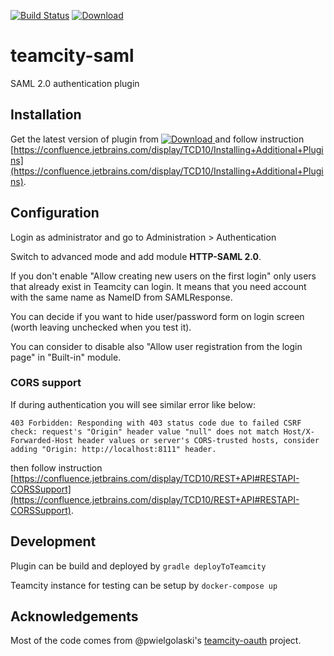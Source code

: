 [![Build Status](https://travis-ci.org/szemek/teamcity-saml.svg?branch=master)](https://travis-ci.org/szemek/teamcity-saml)
[ ![Download](https://api.bintray.com/packages/szemek/generic/teamcity-saml/images/download.svg) ](https://bintray.com/szemek/generic/teamcity-saml/_latestVersion)

# teamcity-saml

SAML 2.0 authentication plugin 

## Installation

Get the latest version of plugin from [ ![Download](https://api.bintray.com/packages/szemek/generic/teamcity-saml/images/download.svg) ](https://bintray.com/szemek/generic/teamcity-saml/_latestVersion) and follow instruction [https://confluence.jetbrains.com/display/TCD10/Installing+Additional+Plugins](https://confluence.jetbrains.com/display/TCD10/Installing+Additional+Plugins).

## Configuration

Login as administrator and go to Administration > Authentication

Switch to advanced mode and add module **HTTP-SAML 2.0**.

If you don't enable "Allow creating new users on the first login" only users that already exist in Teamcity can login.
It means that you need account with the same name as NameID from SAMLResponse.

You can decide if you want to hide user/password form on login screen (worth leaving unchecked when you test it).

You can consider to disable also "Allow user registration from the login page" in "Built-in" module.

### CORS support

If during authentication you will see similar error like below:

`403 Forbidden: Responding with 403 status code due to failed CSRF check: request's "Origin" header value "null" does not match Host/X-Forwarded-Host header values or server's CORS-trusted hosts, consider adding "Origin: http://localhost:8111" header.`

then follow instruction [https://confluence.jetbrains.com/display/TCD10/REST+API#RESTAPI-CORSSupport](https://confluence.jetbrains.com/display/TCD10/REST+API#RESTAPI-CORSSupport).


## Development

Plugin can be build and deployed by `gradle deployToTeamcity`

Teamcity instance for testing can be setup by `docker-compose up`

## Acknowledgements

Most of the code comes from @pwielgolaski's [teamcity-oauth](https://github.com/pwielgolaski/teamcity-oauth) project.
